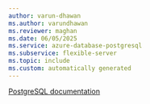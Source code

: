 ```yaml
---
author: varun-dhawan
ms.author: varundhawan
ms.reviewer: maghan
ms.date: 06/05/2025
ms.service: azure-database-postgresql
ms.subservice: flexible-server
ms.topic: include
ms.custom: automatically generated
---
```

[PostgreSQL documentation](https://www.postgresql.org/docs/release/15.13/)

